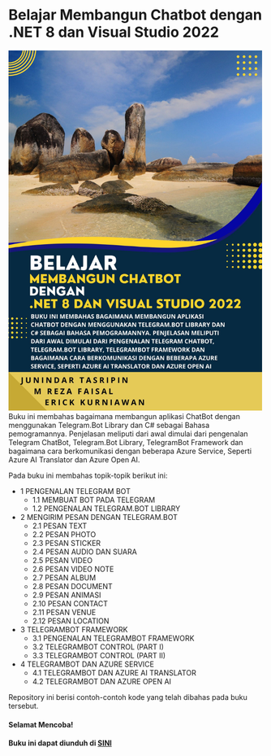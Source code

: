 # Belajar Membangun Chatbot dengan .NET 8 dan Visual Studio 2022
<img src="https://github.com/junindar/TelegramBotEbook/blob/master/images/3.jpg" width="500">
Buku ini membahas bagaimana membangun aplikasi ChatBot dengan menggunakan Telegram.Bot Library dan C# sebagai Bahasa pemogramannya. Penjelasan meliputi dari awal dimulai dari pengenalan Telegram ChatBot, Telegram.Bot Library, TelegramBot Framework dan bagaimana cara berkomunikasi dengan beberapa Azure Service, Seperti Azure AI Translator dan Azure Open AI.

Pada buku ini membahas topik-topik berikut ini:
* 1 PENGENALAN TELEGRAM BOT	
  * 1.1 MEMBUAT BOT PADA TELEGRAM	
  * 1.2 PENGENALAN TELEGRAM.BOT LIBRARY	
* 2 MENGIRIM PESAN DENGAN TELEGRAM.BOT	
  * 2.1 PESAN TEXT	
  * 2.2 PESAN PHOTO	
  * 2.3 PESAN STICKER	
  * 2.4 PESAN AUDIO DAN SUARA	
  * 2.5 PESAN VIDEO	
  * 2.6 PESAN VIDEO NOTE	
  * 2.7 PESAN ALBUM	
  * 2.8 PESAN DOCUMENT	
  * 2.9 PESAN ANIMASI	
  * 2.10 PESAN CONTACT	
  * 2.11 PESAN VENUE	
  * 2.12 PESAN LOCATION	
* 3 TELEGRAMBOT FRAMEWORK	
  * 3.1 PENGENALAN TELEGRAMBOT FRAMEWORK	
  * 3.2 TELEGRAMBOT CONTROL (PART I)	
  * 3.3 TELEGRAMBOT CONTROL (PART II)	
* 4 TELEGRAMBOT DAN AZURE SERVICE	
  * 4.1 TELEGRAMBOT DAN AZURE AI TRANSLATOR	
  * 4.2 TELEGRAMBOT DAN AZURE OPEN AI	

Repository ini berisi contoh-contoh kode yang telah dibahas pada buku tersebut.

#### Selamat Mencoba!

#### Buku ini dapat diunduh di [SINI](https://play.google.com/store/books/details/Junindar_Tasripin_Telegram_ChatBot_Belajar_Membang?id=Xc73EAAAQBAJ "Google Play Book: Belajar Membangun Chatbot dengan .NET 8 dan Visual Studio 2022") 


